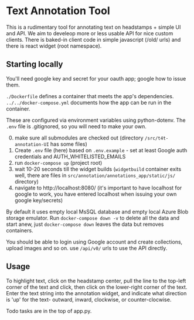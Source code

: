 # Text Annotation Tool

This is a rudimentary tool for annotating text on headstamps + simple UI and API. We aim to develeop more or less usable API for nice custom clients. There is baked-in client code in simple javascript (/old/ urls) and there is react widget (root namespace).

## Starting locally

You'll need google key and secret for your oauth app; google how to issue them.

`./Dockerfile` defines a container that meets the app's dependencies.
`../../docker-compose.yml` documents how the app can be run in the container.

These are configured via environment variables using python-dotenv.
The `.env` file is .gitignored, so you will need to make your own.

0. make sure all submodules are checked out (directory `/src/t4t-annotation-UI` has some files)
1. Create `.env` file (here) based on `.env.example` - set at least Google auth credentials and AUTH_WHITELISTED_EMAILS
2. run `docker-compose up` (project root)
3. wait 10-20 seconds till the widget builds (`widgetbuild` container exits well, there are files in `src/annotation/annotations_app/static/js/` directory)
4. navigate to http://localhost:8080/ (it's important to have localhost for google to work, you have entered localhost when issuing your own google key/secrets)

By default it uses empty local MsSQL database and empty local Azure Blob storage emulator. Run `docker-compose down -v` to delete all the data and start anew, just `docker-compose down` leaves the data but removes containers.

You should be able to login using Google account and create collections, upload images and so on. use `/api/v0/` urls to use the API directly.


## Usage

To highlight text, click on the headstamp center, pull the line to the top-left corner of the text and click, then click on the lower-right corner of the text.  Enter the text string into the annotation widget, and indicate what direction is 'up' for the text- outward, inward, clockwise, or counter-clocwise.

Todo tasks are in the top of app.py.
